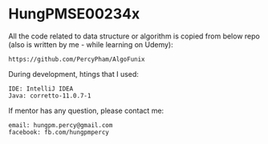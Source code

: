 # HungPMSE00234x

All the code related to data structure or algorithm is copied from below repo (also is written by me - while learning on Udemy):

```
https://github.com/PercyPham/AlgoFunix
```

During development, htings that I used:

```
IDE: IntelliJ IDEA
Java: corretto-11.0.7-1
```

If mentor has any question, please contact me:

```
email: hungpm.percy@gmail.com
facebook: fb.com/hungpmpercy
```
